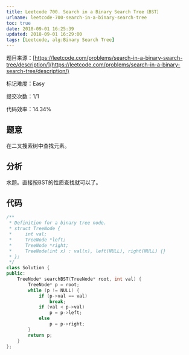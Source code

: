```yaml
---
title: Leetcode 700. Search in a Binary Search Tree（BST）
urlname: leetcode-700-search-in-a-binary-search-tree
toc: true
date: 2018-09-01 16:25:39
updated: 2018-09-01 16:29:00
tags: [Leetcode, alg:Binary Search Tree]
---
```


题目来源：[https://leetcode.com/problems/search-in-a-binary-search-tree/description/](https://leetcode.com/problems/search-in-a-binary-search-tree/description/)

标记难度：Easy

提交次数：1/1

代码效率：14.34%

## 题意

在二叉搜索树中查找元素。

## 分析

水题。直接按BST的性质查找就可以了。

## 代码

```cpp
/**
 * Definition for a binary tree node.
 * struct TreeNode {
 *     int val;
 *     TreeNode *left;
 *     TreeNode *right;
 *     TreeNode(int x) : val(x), left(NULL), right(NULL) {}
 * };
 */
class Solution {
public:
    TreeNode* searchBST(TreeNode* root, int val) {
        TreeNode* p = root;
        while (p != NULL) {
            if (p->val == val)
                break;
            if (val < p->val)
                p = p->left;
            else
                p = p->right;
        }
        return p;
    }
};
```
